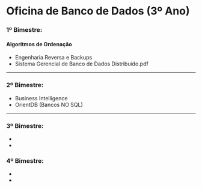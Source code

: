 # Oficina de Banco de Dados (3º Ano)

### 1º Bimestre:
#### Algoritmos de Ordenação
* Engenharia Reversa e Backups
* Sistema Gerencial de Banco de Dados Distribuído.pdf
-----

### 2º Bimestre:
* Business Intelligence
* OrientDB (Bancos NO SQL)

-----

### 3º Bimestre:
*
*

### 4º Bimestre:
*
*

